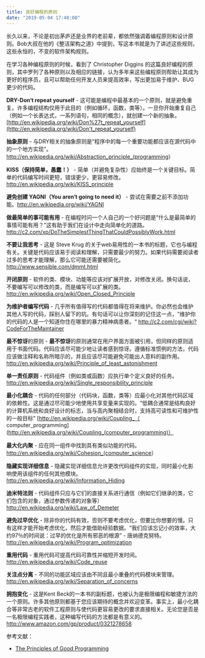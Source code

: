 ```yaml
---
title: 良好编程的原则
date: "2019-05-04 17:40:00"
---
```


长久以来，不论是初出茅庐还是业界的老前辈，都依然强调着编程原则和设计原则。Bob大叔在他的《整洁架构之道》中提到，写这本书就是为了讲述这些规则，这些永恒的，不变的软件架构规则。

在学习各种编程原则的时候，看到了 Christopher Diggins 的这篇良好编程的原则，其中罗列了各种原则以及相应的链接，认为多年来这些编程原则帮助让其成为更好的程序员，且可以帮助任何开发人员来提高效率，写出更加易于维护、BUG更少的代码。

**DRY-Don‘t repeat yourself** - 这可能是编程中最基本的一个原则，就是避免重复。许多编程结构仅用于此目的（例如循环，函数，类等）。一旦你开始重复自己（例如一个长表达式，一系列语句，相同的概念），就创建一个新的抽象。 [http://en.wikipedia.org/wiki/Don%27t_repeat_yourself](http://en.wikipedia.org/wiki/Don't_repeat_yourself)

**抽象原则** - 与DRY相关的抽象原则是“程序中的每一个重要功能都应该在源代码中的一个地方实现”。<http://en.wikipedia.org/wiki/Abstraction_principle_(programming>）

**KISS（保持简单，愚蠢！）** - 简单（并避免复杂性）应始终是一个关键目标。简单的代码编写时间更短，错误更少，更容易修改。 <http://en.wikipedia.org/wiki/KISS_principle>

**避免创建 YAGNI（You aren‘t going to need it）** - 尝试在需要之前不添加功能。<http://en.wikipedia.org/wiki/YAGNI>

**做最简单的事可能有用** - 在编程时问一个人自己的一个好问题是“什么是最简单的事情可能有用？”这有助于我们在设计中走向简单化的道路。<http://c2.com/xp/DoTheSimplestThingThatCouldPossiblyWork.html>

**不要让我思考** - 这是 Steve Krug 的关于web易用性的一本书的标题，它也与编程有关。关键是代码应该易于阅读和理解，只需要最少的努力。如果代码需要阅读者过多的思考才能理解，那么它可能还需要被简化。http://www.sensible.com/dmmt.html

**开闭原则** - 软件的类、模块、功能等应该对扩展开放，对修改关闭。换句话说，不要编写可以修改的类，而是编写可以扩展的类。<http://en.wikipedia.org/wiki/Open_Closed_Principle>

**为维护者编写代码** - 几乎所有值得写的代码都值得在将来维护。你必然也会维护其他人写的代码，踩别人留下的坑。有句话可以让你深刻的记住这一点，“维护你的代码的人是一个知道你住在哪里的暴力精神病患者。“ <http://c2.com/cgi/wiki?CodeForTheMaintainer>

**最不惊讶**的原则 - **最不惊讶**的原则通常在用户界面方面被引用，但同样的原则适用于书面代码。代码应该尽可能少地让读者感到惊讶。遵循标准惯例的方法，代码应该做注释和名称所暗示的，并且应该尽可能避免可能出人意料的副作用。 <http://en.wikipedia.org/wiki/Principle_of_least_astonishment>

**单一责任原则** - 代码组件（例如类或函数）应执行单个定义良好的任务。 <http://en.wikipedia.org/wiki/Single_responsibility_principle>

**最小化耦合** - 代码的任何部分（代码块，函数，类等）应最小化对其他代码区域的依赖性。这是通过尽可能少地使用共享变量来实现的。“低耦合通常是结构良好的计算机系统和良好设计的标志，当与高内聚相结合时，支持高可读性和可维护性的一般目标” [http://en.wikipedia.org/wiki/Coupling_（ computer_programming](http://en.wikipedia.org/wiki/Coupling_(computer_programming)）

**最大化内聚** - 应在同一组件中找到具有类似功能的代码。 <http://en.wikipedia.org/wiki/Cohesion_(computer_science>）

**隐藏实现详细信息** - 隐藏实现详细信息允许更改代码组件的实现，同时最小化影响使用该组件的任何其他模块。 <http://en.wikipedia.org/wiki/Information_Hiding>

**迪米特法则** - 代码组件只应与它们的直接关系进行通信（例如它们继承的类，它们包含的对象，通过参数传递的对象等） <http://en.wikipedia.org/wiki/Law_of_Demeter>

**避免过早优化** - 除非你的代码有效，否则不要考虑优化，但要比你想要的慢。只有这样才能开始考虑优化，然后才能借助经验数据。“我们应该忘记小的效率，大约97％的时间说：过早的优化是所有邪恶的根源” - 唐纳德克努特。 <http://en.wikipedia.org/wiki/Program_optimization>

**重用代码** - 重用代码可提高代码可靠性并缩短开发时间。 <http://en.wikipedia.org/wiki/Code_reuse>

**关注点分离** - 不同的功能区域应该由不同且最小重叠的代码模块来管理。 <http://en.wikipedia.org/wiki/Separation_of_concerns>

**拥抱变化** - 这是Kent Beck的一本书的副标题，也被认为是极限编程和敏捷方法的一个原则。许多其他原则都基于您应该期待的概念并欢迎变革。事实上，最小化耦合等非常古老的软件工程原则与使代码更容易更改的要求直接相关。无论您是否是一名极限编程实践者，这种编写代码的方法都是有意义的。<http://www.amazon.com/gp/product/0321278658>



参考文献：

- [The Principles of Good Programming](https://www.artima.com/weblogs/viewpost.jsp?thread=331531)